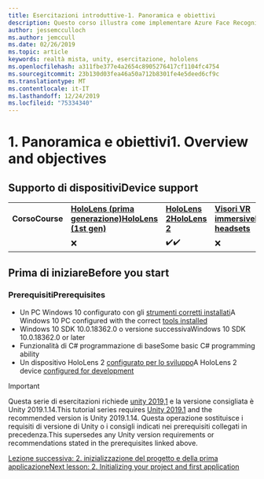 ```yaml
---
title: Esercitazioni introduttive-1. Panoramica e obiettivi
description: Questo corso illustra come implementare Azure Face Recognition in un'applicazione di realtà mista.
author: jessemcculloch
ms.author: jemccull
ms.date: 02/26/2019
ms.topic: article
keywords: realtà mista, unity, esercitazione, hololens
ms.openlocfilehash: a311fbe377e4a2654c8905276417cf1104fc4754
ms.sourcegitcommit: 23b130d03fea46a50a712b8301fe4e5deed6cf9c
ms.translationtype: MT
ms.contentlocale: it-IT
ms.lasthandoff: 12/24/2019
ms.locfileid: "75334340"
---
```

# <a name="1-overview-and-objectives"></a><span data-ttu-id="5e364-105">1. Panoramica e obiettivi</span><span class="sxs-lookup"><span data-stu-id="5e364-105">1. Overview and objectives</span></span>

## <a name="device-support"></a><span data-ttu-id="5e364-106">Supporto di dispositivi</span><span class="sxs-lookup"><span data-stu-id="5e364-106">Device support</span></span>

<table>
    <colgroup>
    <col width="25%" />
    <col width="25%" />
    <col width="25%" />
    <col width="25%" />
    </colgroup>
    <tr>
        <td><span data-ttu-id="5e364-107"><strong>Corso</strong></span><span class="sxs-lookup"><span data-stu-id="5e364-107"><strong>Course</strong></span></span></td>
        <td><span data-ttu-id="5e364-108"><a href="hololens-hardware-details.md"><strong>HoloLens (prima generazione)</strong></a></span><span class="sxs-lookup"><span data-stu-id="5e364-108"><a href="hololens-hardware-details.md"><strong>HoloLens (1st gen)</strong></a></span></span></td>
        <td><span data-ttu-id="5e364-109"><a href="https://www.microsoft.com//hololens/hardware"><strong>HoloLens 2</strong></a></span><span class="sxs-lookup"><span data-stu-id="5e364-109"><a href="https://www.microsoft.com//hololens/hardware"><strong>HoloLens 2</strong></a></span></span></td>
        <td><span data-ttu-id="5e364-110"><a href="immersive-headset-hardware-details.md"><strong>Visori VR immersive</strong></a></span><span class="sxs-lookup"><span data-stu-id="5e364-110"><a href="immersive-headset-hardware-details.md"><strong>Immersive headsets</strong></a></span></span></td>
    </tr>
     <tr>
        <td></td>
        <td>❌</td>
        <td><span data-ttu-id="5e364-111">✔️</span><span class="sxs-lookup"><span data-stu-id="5e364-111">✔️</span></span></td>
        <td>❌</td>
    </tr>
</table>

## <a name="before-you-start"></a><span data-ttu-id="5e364-112">Prima di iniziare</span><span class="sxs-lookup"><span data-stu-id="5e364-112">Before you start</span></span>

### <a name="prerequisites"></a><span data-ttu-id="5e364-113">Prerequisiti</span><span class="sxs-lookup"><span data-stu-id="5e364-113">Prerequisites</span></span>

* <span data-ttu-id="5e364-114">Un PC Windows 10 configurato con gli [strumenti corretti installati](install-the-tools.md)</span><span class="sxs-lookup"><span data-stu-id="5e364-114">A Windows 10 PC configured with the correct [tools installed](install-the-tools.md)</span></span>
* <span data-ttu-id="5e364-115">Windows 10 SDK 10.0.18362.0 o versione successiva</span><span class="sxs-lookup"><span data-stu-id="5e364-115">Windows 10 SDK 10.0.18362.0 or later</span></span>
* <span data-ttu-id="5e364-116">Funzionalità di C# programmazione di base</span><span class="sxs-lookup"><span data-stu-id="5e364-116">Some basic C# programming ability</span></span>
* <span data-ttu-id="5e364-117">Un dispositivo HoloLens 2 [configurato per lo sviluppo](using-visual-studio.md#enabling-developer-mode)</span><span class="sxs-lookup"><span data-stu-id="5e364-117">A HoloLens 2 device [configured for development](using-visual-studio.md#enabling-developer-mode)</span></span>

>[!IMPORTANT]
><span data-ttu-id="5e364-118">Questa serie di esercitazioni richiede <a href="https://unity3d.com/get-unity/download/archive" target="_blank">unity 2019,1</a> e la versione consigliata è Unity 2019.1.14.</span><span class="sxs-lookup"><span data-stu-id="5e364-118">This tutorial series requires <a href="https://unity3d.com/get-unity/download/archive" target="_blank">Unity 2019.1</a> and the recommended version is Unity 2019.1.14.</span></span> <span data-ttu-id="5e364-119">Questa operazione sostituisce i requisiti di versione di Unity o i consigli indicati nei prerequisiti collegati in precedenza.</span><span class="sxs-lookup"><span data-stu-id="5e364-119">This supersedes any Unity version requirements or recommendations stated in the prerequisites linked above.</span></span>

[<span data-ttu-id="5e364-120">Lezione successiva: 2. inizializzazione del progetto e della prima applicazione</span><span class="sxs-lookup"><span data-stu-id="5e364-120">Next lesson: 2. Initializing your project and first application</span></span>](mrlearning-base-ch1.md)
